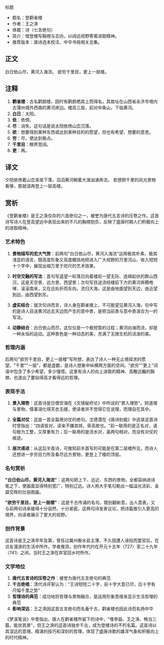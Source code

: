 <!--
 * @Author: ylmzfun ylmzfun@163.com
 * @Date: 2025-10-01 18:06:34
 * @LastEditors: ylmzfun ylmzfun@163.com
 * @LastEditTime: 2025-10-03 20:41:00
 * @FilePath: /poetry/诗词/唐诗/登鹳雀楼.md
 * @Description: 这是默认设置,请设置`customMade`, 打开koroFileHeader查看配置 进行设置: https://github.com/OBKoro1/koro1FileHeader/wiki/%E9%85%8D%E7%BD%AE
-->
标题
- 题名：登鹳雀楼
- 作者：王之涣
- 体裁：诗（七言绝句）
- 简介：借登楼写胸襟与志向，以阔远视野寄寓进取精神。
- 推荐版本：唐诗选本校注、中华书局相关总集。

## 正文

白日依山尽，黄河入海流。
欲穷千里目，更上一层楼。

## 注释

1. **鹳雀楼**：古名鹳鹊楼，因时有鹳鹊栖其上而得名，其故址在山西省永济市境内古蒲州城外西南的黄河岸边。楼高三层，前对中条山，下临黄河。
2. **白日**：太阳。
3. **依**：依傍。
4. **尽**：消失。这句话是说太阳依傍山峦沉落。
5. **欲**：想要得到某种东西或达到某种目的的愿望，但也有希望、想要的意思。
6. **穷**：尽，使达到极点。
7. **千里目**：眼界宽阔。
8. **更**：再。

## 译文

夕阳依傍着山峦渐渐下落，滔滔黄河朝着大海汹涌奔流。
若想把千里的风光景物看够，那就请再登上一层高楼。

## 赏析

《登鹳雀楼》是王之涣仅存的六首绝句之一，被誉为唐代五言诗的压卷之作。这首诗写诗人在登高望远中表现出来的不凡的胸襟抱负，反映了盛唐时期人们积极向上的进取精神。

### 艺术特色

1. **景物描写的宏大气势**：前两句"白日依山尽，黄河入海流"运用极其朴素、极其浅显的语言，既高度形象又高度概括地把进入广大视野的万里河山，收入短短十个字中，展现出缩万里于咫尺的艺术效果。

2. **时空交融的写法**：首句写遥望一轮落日向着楼前一望无际、连绵起伏的群山西沉，这是天空景、远方景、西望景；次句写目送流经楼前下方的黄河奔腾咆哮、滚滚南来，又在远处折而东向，流归大海，这是由地面望到天边，由近望到远，由西望到东。

3. **虚实结合**：就次句诗而言，诗人身在鹳雀楼上，不可能望见黄河入海，句中写的是诗人目送黄河远去天边而产生的意中景，是把当前景与意中景溶合为一的写法。

4. **动静结合**：白日依山而尽，这仅仅是一个极短暂的过程；黄河向海而流，却是一种永恒的运动。这种景色是一种动态的美，充满了无限生机的活泼的美。

### 哲理内涵

后两句"欲穷千里目，更上一层楼"写所想，表达了诗人一种无止境探求的愿望。"千里""一层"，都是虚数，是诗人想象中纵横两方面的空间。"欲穷""更上"词语中包含了多少希望，多少憧憬。这里有诗人的向上进取的精神、高瞻远瞩的胸襟，也道出了要站得高才看得远的哲理。

### 表现手法

1. **景入理势**：这首诗是日僧空海在《文镜秘府论》中所说的"景入理势"。把道理与景物、情事溶化得天衣无缝，使读者并不觉得它在说理，而理自在其中。

2. **全篇对仗**：这是一首全篇用对仗的绝句。沈德潜在《唐诗别裁》中选录这首诗时曾指出："四语皆对，读来不嫌其排，骨高故也。"前一联用的是正名对，语句极为工整，又厚重有力；后一联用的是流水对，虽两句相对，而没有对仗的痕迹。

3. **层次递进**：从这后半首诗，可推知前半首写的可能是在第二层楼所见，而诗人还想进一步穷目力所及看尽远方景物，更登上了楼的顶层。

### 名句赏析

**"白日依山尽，黄河入海流"**：这两句把上下、远近、东西的景物，全都容纳进诗笔之下，使画面显得特别宽广，特别辽远。诗人用大手笔勾勒出一幅溢光流彩、金碧交辉的壮丽图画。

**"欲穷千里目，更上一层楼"**：这是千古传诵的名句，既别翻新意，出人意表，又与前两句诗承接得十分自然、十分紧密。这两句诗发表议论，把诗篇推引入更高的境界，向读者展示了更大的视野。

### 创作背景

这首诗是王之涣早年及第，曾任过冀州衡水县主薄，不久因遭人诬陷而罢官后，在访友漫游的生活中所作。学者推测，创作年代约在开元十五年（727）至二十九年（741）之间，当时王之涣在弃官回乡时所作。

### 文学地位

1. **唐代五言诗的压卷之作**：被誉为唐代五言绝句的典范
2. **千古绝唱**：清代诗评家认为："王诗短短二十字，前十字大意已尽，后十字有尺幅千里之势"
3. **哲理诗的典范**：成功地将哲理与景物融合，是运用形象思维来显示生活哲理的典范
4. **影响深远**：王之涣因这首五言绝句而名垂千古，鹳雀楼也因此诗而名扬中华

《梦溪笔谈》中曾指出，唐人在鹳雀楼所留下的诗中，"惟李益、王之涣、畅当三篇，能状其景"，但王之涣的这首诗独步千古，成为登楼诗的不朽名篇。这首诗以其深远的意境、精湛的技巧和深刻的哲理，体现了盛唐诗歌的雄浑气象和积极向上的时代精神。